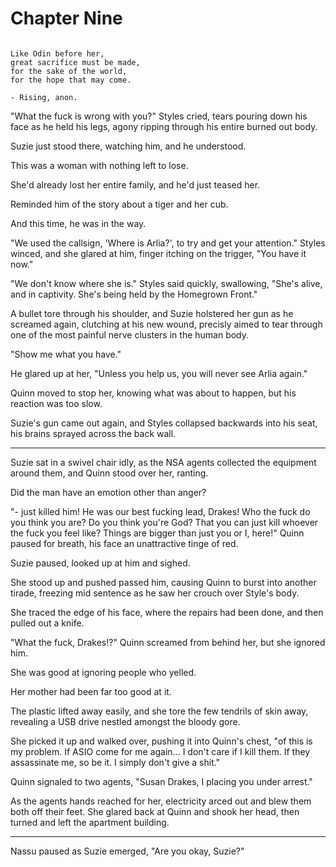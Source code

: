 # Chapter Nine

~~~

Like Odin before her,
great sacrifice must be made,
for the sake of the world,
for the hope that may come.

- Rising, anon.

~~~

"What the fuck is wrong with you?" Styles cried, tears pouring down his face as he held his legs, agony ripping through his entire burned out body.

Suzie just stood there, watching him, and he understood.

This was a woman with nothing left to lose.

She'd already lost her entire family, and he'd just teased her.

Reminded him of the story about a tiger and her cub.

And this time, he was in the way.

"We used the callsign, 'Where is Arlia?', to try and get your attention." Styles winced, and she glared at him, finger itching on the trigger, "You have it now."

"We don't know where she is." Styles said quickly, swallowing, "She's alive, and in captivity. She's being held by the Homegrown Front."

A bullet tore through his shoulder, and Suzie holstered her gun as he screamed again, clutching at his new wound, precisly aimed to tear through one of the most painful nerve clusters in the human body.

"Show me what you have."

He glared up at her, "Unless you help us, you will never see Arlia again."

Quinn moved to stop her, knowing what was about to happen, but his reaction was too slow.

Suzie's gun came out again, and Styles collapsed backwards into his seat, his brains sprayed across the back wall.

---

Suzie sat in a swivel chair idly, as the NSA agents collected the equipment around them, and Quinn stood over her, ranting.

Did the man have an emotion other than anger?

"- just killed him! He was our best fucking lead, Drakes! Who the fuck do you think you are? Do you think you're God? That you can just kill whoever the fuck you feel like? Things are bigger than just you or I, here!" Quinn paused for breath, his face an unattractive tinge of red.

Suzie paused, looked up at him and sighed.

She stood up and pushed passed him, causing Quinn to burst into another tirade, freezing mid sentence as he saw her crouch over Style's body.

She traced the edge of his face, where the repairs had been done, and then pulled out a knife.

"What the fuck, Drakes!?" Quinn screamed from behind her, but she ignored him.

She was good at ignoring people who yelled.

Her mother had been far too good at it.

The plastic lifted away easily, and she tore the few tendrils of skin away, revealing a USB drive nestled amongst the bloody gore.

She picked it up and walked over, pushing it into Quinn's chest, "of this is my problem. If ASIO come for me again... I don't care if I kill them. If they assassinate me, so be it. I simply don't give a shit."

Quinn signaled to two agents, "Susan Drakes, I placing you under arrest."

As the agents hands reached for her, electricity arced out and blew them both off their feet. She glared back at Quinn and shook her head, then turned and left the apartment building.

---

Nassu paused as Suzie emerged, "Are you okay, Suzie?"
